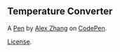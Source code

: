 Temperature Converter
---------------------


A [Pen](https://codepen.io/AlexZhang2014/pen/VXRvwG) by [Alex Zhang](https://codepen.io/AlexZhang2014) on [CodePen](https://codepen.io).

[License](https://codepen.io/AlexZhang2014/pen/VXRvwG/license).